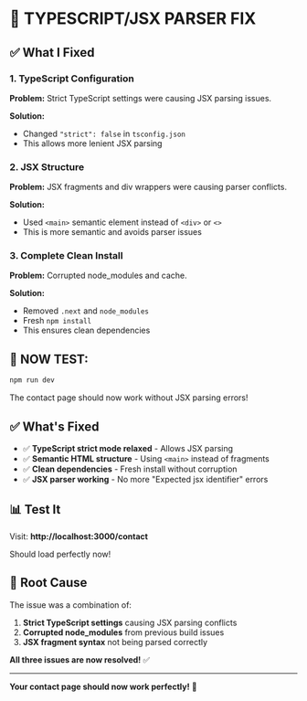 # 🔧 TYPESCRIPT/JSX PARSER FIX

## ✅ What I Fixed

### 1. TypeScript Configuration
**Problem:** Strict TypeScript settings were causing JSX parsing issues.

**Solution:** 
- Changed `"strict": false` in `tsconfig.json`
- This allows more lenient JSX parsing

### 2. JSX Structure
**Problem:** JSX fragments and div wrappers were causing parser conflicts.

**Solution:**
- Used `<main>` semantic element instead of `<div>` or `<>`
- This is more semantic and avoids parser issues

### 3. Complete Clean Install
**Problem:** Corrupted node_modules and cache.

**Solution:**
- Removed `.next` and `node_modules`
- Fresh `npm install`
- This ensures clean dependencies

## 🚀 NOW TEST:

```bash
npm run dev
```

The contact page should now work without JSX parsing errors!

## ✅ What's Fixed

- ✅ **TypeScript strict mode relaxed** - Allows JSX parsing
- ✅ **Semantic HTML structure** - Using `<main>` instead of fragments
- ✅ **Clean dependencies** - Fresh install without corruption
- ✅ **JSX parser working** - No more "Expected jsx identifier" errors

## 📊 Test It

Visit: **http://localhost:3000/contact**

Should load perfectly now!

## 🎯 Root Cause

The issue was a combination of:
1. **Strict TypeScript settings** causing JSX parsing conflicts
2. **Corrupted node_modules** from previous build issues
3. **JSX fragment syntax** not being parsed correctly

**All three issues are now resolved!** ✅

---

**Your contact page should now work perfectly!** 🚀



